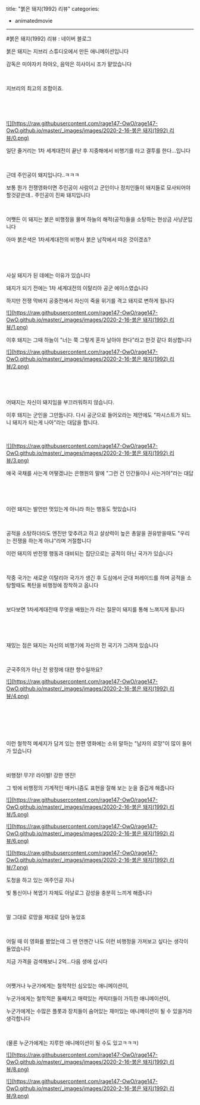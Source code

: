 title: "붉은 돼지(1992) 리뷰"
categories:
 - animatedmovie
---
#붉은 돼지(1992) 리뷰 : 네이버 블로그








붉은 돼지는 지브리 스튜디오에서 만든 애니메이션입니다

감독은 미야자키 하야오, 음악은 히사이시 조가 맡았습니다

​

지브리의 최고의 조합이죠.

​

​





 



[![](https://raw.githubusercontent.com/rage147-OwO/rage147-OwO.github.io/master/_images/images/2020-2-16-붉은 돼지(1992) 리뷰/0.png)](#)








일단 줄거리는 1차 세계대전이 끝난 후 지중해에서 비행기를 타고 결투를 한다...입니다

​





 












 근데 주인공이 돼지입니다..ㅋㅋㅋ

보통 뭔가 전쟁영화이면 주인공이 사람이고 군인이나 정치인들이 돼지들로 묘사되어야할것같은데.. 주인공이 진짜 돼지입니다

​

어쨋든 이 돼지는 붉은 비행정을 몰며 하늘의 해적(공적)들을 소탕하는 현상금 사냥꾼입니다

아마 붉은색은 1차세계대전의 비행사 붉은 남작에서 따온 것이겠죠?

​

​

사실 돼지가 된 데에는 이유가 있습니다

돼지가 되기 전에는 1차 세계대전의 이탈리아 공군 에이스였습니다

하지만 전쟁 막바지 공중전에서 자신이 죽을 위기를 격고 돼지로 변하게 됩니다





 



[![](https://raw.githubusercontent.com/rage147-OwO/rage147-OwO.github.io/master/_images/images/2020-2-16-붉은 돼지(1992) 리뷰/1.png)](#)








이후 돼지는 그때 하늘이 "너는 쭉 그렇게 혼자 날아야 한다"라고 한것 같다 회상합니다





 



[![](https://raw.githubusercontent.com/rage147-OwO/rage147-OwO.github.io/master/_images/images/2020-2-16-붉은 돼지(1992) 리뷰/2.png)](#)








​

​

어돼지는 자신이 돼지임을 부끄러워하지 않습니다. 

이후 돼지는 군인을 그만둡니다. 다시 공군으로 들어오라는 제안에도 "파시스트가 되느니 돼지가 되는게 나아"라는 대답을 합니다.

​





 



[![](https://raw.githubusercontent.com/rage147-OwO/rage147-OwO.github.io/master/_images/images/2020-2-16-붉은 돼지(1992) 리뷰/3.png)](#)








애국 국채를 사는게 어떻겠냐는 은행원의 말에 "그런 건 인간들이나 사는거야"라는 대답

​

​

이런 돼지는 발언만 멋있는게 아니라 하는 행동도 멋있습니다

​

공적을 소탕하더라도 엔진만 맞추려고 하고 살상력이 높은 총알을 권유받을때도 "우리는 전쟁을 하는게 아냐"라며 거절합니다

이런 돼지의 반전쟁 행동과 대비되는 집단으로는 공적이 아닌 국가가 있습니다

​

작중 국가는 새로운 이탈리아 국가가 생긴 후 도심에서 군대 퍼레이드를 하며 공적을 소탕할때도 폭탄을 비행정에 장착하고 옵니다

​

보다보면 1차세계대전때 무엇을 배웠는가 라는 질문이 돼지를 통해 느껴지게 됩니다

​

​

재밌는 점은 돼지는 자신의 비행기에 자신의 전 국기가 그려져 있습니다

​

군국주의가 아닌 전 왕정에 대한 향수일까요?





 



[![](https://raw.githubusercontent.com/rage147-OwO/rage147-OwO.github.io/master/_images/images/2020-2-16-붉은 돼지(1992) 리뷰/4.png)](#)








​

​

​

이런 철학적 메세지가 담겨 있는 한편 영화에는 소위 말하는 "남자의 로망"이 많이 들어가 있습니다

​

비행정! 무기! 라이벌! 강한 엔진!

그 밖에 비행정의 기계적인 매커니즘도 표현을 잘해 보는 눈을 즐겁게 해줍니다





 



[![](https://raw.githubusercontent.com/rage147-OwO/rage147-OwO.github.io/master/_images/images/2020-2-16-붉은 돼지(1992) 리뷰/5.png)](#)








[![](https://raw.githubusercontent.com/rage147-OwO/rage147-OwO.github.io/master/_images/images/2020-2-16-붉은 돼지(1992) 리뷰/6.png)](#)








[![](https://raw.githubusercontent.com/rage147-OwO/rage147-OwO.github.io/master/_images/images/2020-2-16-붉은 돼지(1992) 리뷰/7.png)](#)

도청을 하고 있는 여주인공 지나









빛 통신이나 복엽기 자체도 아날로그 감성을 충분히 느끼게 해줍니다

​

말 그대로 로망을 제대로 담아 놓았죠

​

어릴 때 이 영화를 봤었는데 그 땐 언젠간 나도 이런 비행정을 가져보고 싶다는 생각이 들었습니다

지금 가격을 검색해보니 2억...다음 생에 삽시다

​

어쨋거나 누군가에게는 철학적인 심오있는 애니메이션이, 

누군가에게는 철학적은 둘째치고 매력있는 캐릭터들이 가득한 애니메이션이,

 누군가에게는 수많은 플롯과 장치들이 숨어있는 재미있는 애니메이션이 될 수 있을거라 생각합니다

​

(물론 누군가에게는 지루한 애니메이션이 될 수도 있고ㅋㅋㅋ)





 



[![](https://raw.githubusercontent.com/rage147-OwO/rage147-OwO.github.io/master/_images/images/2020-2-16-붉은 돼지(1992) 리뷰/8.png)](#)








[![](https://raw.githubusercontent.com/rage147-OwO/rage147-OwO.github.io/master/_images/images/2020-2-16-붉은 돼지(1992) 리뷰/9.png)](#)

















​